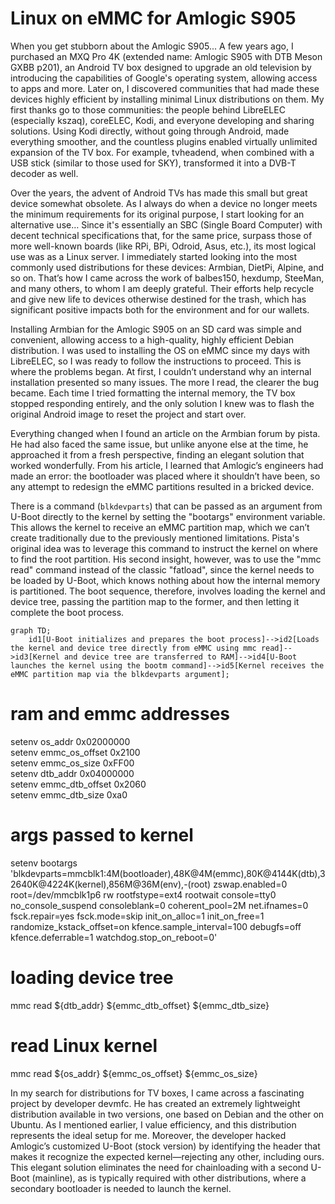 # Linux on eMMC for Amlogic S905
When you get stubborn about the Amlogic S905...
A few years ago, I purchased an MXQ Pro 4K (extended name: Amlogic S905 with DTB Meson GXBB p201), an Android TV box designed to upgrade an old television by introducing the capabilities of Google's operating system, allowing access to apps and more. Later on, I discovered communities that had made these devices highly efficient by installing minimal Linux distributions on them. My first thanks go to those communities: the people behind LibreELEC (especially kszaq), coreELEC, Kodi, and everyone developing and sharing solutions. Using Kodi directly, without going through Android, made everything smoother, and the countless plugins enabled virtually unlimited expansion of the TV box. For example, tvheadend, when combined with a USB stick (similar to those used for SKY), transformed it into a DVB-T decoder as well.

Over the years, the advent of Android TVs has made this small but great device somewhat obsolete. As I always do when a device no longer meets the minimum requirements for its original purpose, I start looking for an alternative use… Since it's essentially an SBC (Single Board Computer) with decent technical specifications that, for the same price, surpass those of more well-known boards (like RPi, BPi, Odroid, Asus, etc.), its most logical use was as a Linux server. I immediately started looking into the most commonly used distributions for these devices: Armbian, DietPi, Alpine, and so on. That’s how I came across the work of balbes150, hexdump, SteeMan, and many others, to whom I am deeply grateful. Their efforts help recycle and give new life to devices otherwise destined for the trash, which has significant positive impacts both for the environment and for our wallets.

Installing Armbian for the Amlogic S905 on an SD card was simple and convenient, allowing access to a high-quality, highly efficient Debian distribution. I was used to installing the OS on eMMC since my days with LibreELEC, so I was ready to follow the instructions to proceed. This is where the problems began. At first, I couldn’t understand why an internal installation presented so many issues. The more I read, the clearer the bug became. Each time I tried formatting the internal memory, the TV box stopped responding entirely, and the only solution I knew was to flash the original Android image to reset the project and start over.

Everything changed when I found an article on the Armbian forum by pista. He had also faced the same issue, but unlike anyone else at the time, he approached it from a fresh perspective, finding an elegant solution that worked wonderfully. From his article, I learned that Amlogic’s engineers had made an error: the bootloader was placed where it shouldn’t have been, so any attempt to redesign the eMMC partitions resulted in a bricked device.

There is a command (`blkdevparts`) that can be passed as an argument from U-Boot directly to the kernel by setting the "bootargs" environment variable. This allows the kernel to receive an eMMC partition map, which we can’t create traditionally due to the previously mentioned limitations. Pista's original idea was to leverage this command to instruct the kernel on where to find the root partition. His second insight, however, was to use the "mmc read" command instead of the classic "fatload", since the kernel needs to be loaded by U-Boot, which knows nothing about how the internal memory is partitioned. The boot sequence, therefore, involves loading the kernel and device tree, passing the partition map to the former, and then letting it complete the boot process.

```mermaid
graph TD;
    id1[U-Boot initializes and prepares the boot process]-->id2[Loads the kernel and device tree directly from eMMC using mmc read]-->id3[Kernel and device tree are transferred to RAM]-->id4[U-Boot launches the kernel using the bootm command]-->id5[Kernel receives the eMMC partition map via the blkdevparts argument];
```
# ram and emmc addresses
setenv os_addr            0x02000000  
setenv emmc_os_offset     0x2100  
setenv emmc_os_size       0xFF00  
setenv dtb_addr           0x04000000  
setenv emmc_dtb_offset    0x2060  
setenv emmc_dtb_size      0xa0  

# args passed to kernel
setenv bootargs           'blkdevparts=mmcblk1:4M(bootloader),48K@4M(emmc),80K@4144K(dtb),32640K@4224K(kernel),856M@36M(env),-(root) zswap.enabled=0 root=/dev/mmcblk1p6 rw rootfstype=ext4 rootwait console=tty0 no_console_suspend consoleblank=0 coherent_pool=2M net.ifnames=0 fsck.repair=yes fsck.mode=skip init_on_alloc=1 init_on_free=1 randomize_kstack_offset=on kfence.sample_interval=100 debugfs=off kfence.deferrable=1 watchdog.stop_on_reboot=0'  

# loading device tree
mmc read ${dtb_addr} ${emmc_dtb_offset} ${emmc_dtb_size}  
# read Linux kernel
mmc read ${os_addr} ${emmc_os_offset} ${emmc_os_size}  

In my search for distributions for TV boxes, I came across a fascinating project by developer devmfc. He has created an extremely lightweight distribution available in two versions, one based on Debian and the other on Ubuntu. As I mentioned earlier, I value efficiency, and this distribution represents the ideal setup for me. Moreover, the developer hacked Amlogic’s customized U-Boot (stock version) by identifying the header that makes it recognize the expected kernel—rejecting any other, including ours. This elegant solution eliminates the need for chainloading with a second U-Boot (mainline), as is typically required with other distributions, where a secondary bootloader is needed to launch the kernel.
